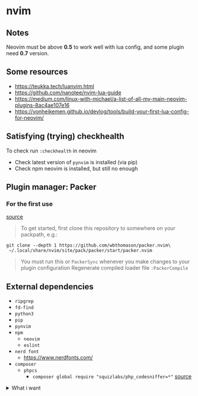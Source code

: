 # nvim

## Notes
Neovim must be above **0.5** to work well with lua config,
and some plugin need **0.7** version.

## Some resources
- https://teukka.tech/luanvim.html
- https://github.com/nanotee/nvim-lua-guide
- https://medium.com/linux-with-michael/a-list-of-all-my-main-neovim-plugins-8ac4ae107e16
- https://vonheikemen.github.io/devlog/tools/build-your-first-lua-config-for-neovim/

## Satisfying (trying) checkhealth
To check run `:checkhealth` in neovim
- Check latest version of `pynvim` is installed (via pip)
- Check npm neovim is installed, but still no enough

## Plugin manager: Packer
### For the first use
[source](https://github.com/wbthomason/packer.nvim#quickstart)

> To get started, first clone this repository to somewhere on your packpath, e.g.:
```shell
git clone --depth 1 https://github.com/wbthomason/packer.nvim\
 ~/.local/share/nvim/site/pack/packer/start/packer.nvim
```
> You must run this or `PackerSync` whenever you make changes to your plugin configuration
> Regenerate compiled loader file
> `:PackerCompile`

## External dependencies
- `ripgrep`
- `fd-find`
- `python3`
- `pip`
- `pynvim`
- `npm`
  - `neovim`
  - `eslint`
- `nerd font`
  - https://www.nerdfonts.com/
- `composer`
  - `phpcs`
    - `composer global require "squizlabs/php_codesniffer=*"`  [source](https://github.com/squizlabs/PHP_CodeSniffer#composer)

<details>
 <summary>What i want</summary>

### Maybe without plug-in
- [ ] find lua version of a vim option
- [ ] nice & robust setting for tags
- [ ] smart indentation on paste from clipboard
  - https://github.com/neovim/neovim/issues/3566
  - `]p`

### With plugin
- [X] a nice completion please
  - [ ] Order suggestion:
    1. definition (with tags?)
    2. buffer
    3. clipboard never
  - [ ] Documentation on hover
- [ ] snippets
  - https://github.com/SirVer/ultisnips
  - *just a library of snippets* https://github.com/honza/vim-snippets
- [X] linter (nvim-lint)
  - for:
    - [ ] php
      - `phpcs -e *.php` Explain a standard by showing the sniffs it includes
      - `phpcs -e *.php` Explain a standard by showing the sniffs it includes
      - `phpcs -i` Show a list of installed coding standards
      - [ ] force type hint
        - try https://github.com/slevomat/coding-standard
      - [ ] force type return
      - [ ] force strict
    - [ ] javascript
      - simple quote
    - [ ] react
    - [ ] typescript
    - [ ] lua
    - [ ] nginx
    - [ ] docker
    - [ ] sql
    - [ ] ruby
    - [ ] python
    - [ ] shell

### Done
- [X] spell check, FR & EN
- [X] on fresh open file, jump line of the history
- [X] mouse to click & scroll
- [X] max line length highlight
- [X] keep column width for gitsigns
- [X] barbar
  - [X] use tab instead classic buffer
  - [X] visual order cycling
  Using only buffer & no vim tab make it OK,
  but have to quit explicitly the last buffer
- [X] switch dark / light theme
- [X] succeed to put plug-in config in a separate file
- [X] pair
- [X] visual search
- [X] Visual status bar
- [X] markdown ? Not easy for code blocks
  - Finally no plug-in for markdown, the visual out of the box suit to me.
  Just add goyo, having a clear space when I'm not coding
- [X] ~~like ctrlp~~ telescope
- [X] indent setting by language
- [X] jump chunk to chunk
- [X] like vim gutter
- [X] comment quickly
- [X] surround
- [X] compile when needed
- [X] like nerdtree
- [X] map f5 to `:e!`
</details>
